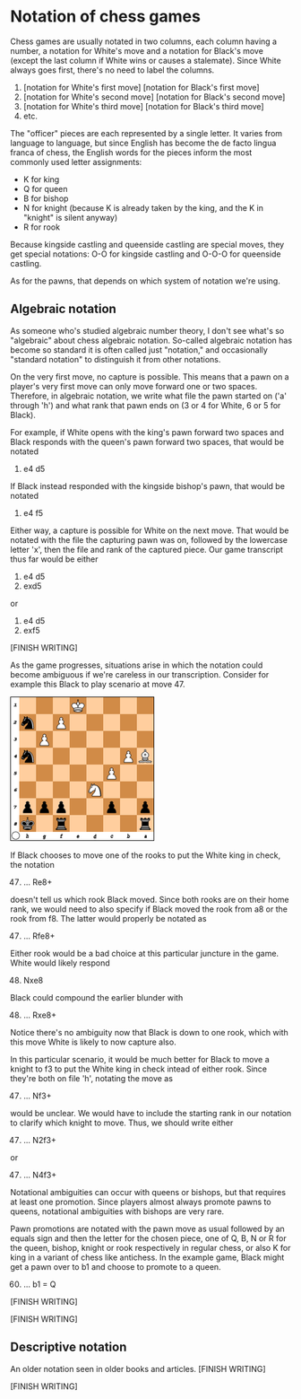 # Notation of chess games

Chess games are usually notated in two columns, each column having a number, a 
notation for White's move and a notation for Black's move (except the last 
column if White wins or causes a stalemate). Since White always goes first, 
there's no need to label the columns.

1. [notation for White's first move] [notation for Black's first move]
2. [notation for White's second move] [notation for Black's second move]
3. [notation for White's third move] [notation for Black's third move]
4. etc.

The "officer" pieces are each represented by a single letter. It varies from 
language to language, but since English has become the de facto lingua franca of 
chess, the English words for the pieces inform the most commonly used letter 
assignments:

 * K for king
 * Q for queen
 * B for bishop
 * N for knight (because K is already taken by the king, and the K in "knight" 
 is silent anyway)
 * R for rook

Because kingside castling and queenside castling are special moves, they get 
special notations: O-O for kingside castling and O-O-O for queenside castling.

As for the pawns, that depends on which system of notation we're using.

## Algebraic notation

As someone who's studied algebraic number theory, I don't see what's so 
"algebraic" about chess algebraic notation. So-called algebraic notation has 
become so standard it is often called just "notation," and occasionally 
"standard notation" to distinguish it from other notations.

On the very first move, no capture is possible. This means that a pawn on a 
player's very first move can only move forward one or two spaces. Therefore, in 
algebraic notation, we write what file the pawn started on ('a' through 'h') and 
what rank that pawn ends on (3 or 4 for White, 6 or 5 for Black).

For example, if White opens with the king's pawn forward two spaces and Black 
responds with the queen's pawn forward two spaces, that would be notated

1. e4 d5

If Black instead responded with the kingside bishop's pawn, that would be 
notated

1. e4 f5

Either way, a capture is possible for White on the next move. That would be 
notated with the file the capturing pawn was on, followed by the lowercase 
letter 'x', then the file and rank of the captured piece. Our game transcript 
thus far would be either

1. e4 d5
2. exd5

or 

1. e4 d5
2. exf5

[FINISH WRITING]

As the game progresses, situations arise in which the notation could become 
ambiguous if we're careless in our transcription. Consider for example this 
Black to play scenario at move 47.

![Ambiguities](../diagrams/endgames/PotentialNotationAmbiguities.png)

If Black chooses to move one of the rooks to put the White king in check, the 
notation 

47. ... Re8+

doesn't tell us which rook Black moved. Since both rooks are on their home rank, 
we would need to also specify if Black moved the rook from a8 or the rook from 
f8. The latter would properly be notated as 

47. ... Rfe8+

Either rook would be a bad choice at this particular juncture in the game. White 
would likely respond

48. Nxe8

Black could compound the earlier blunder with 

48. ... Rxe8+

Notice there's no ambiguity now that Black is down to one rook, which with this 
move White is likely to now capture also.

In this particular scenario, it would be much better for Black to move a knight 
to f3 to put the White king in check intead of either rook. Since they're both 
on file 'h', notating the move as 

47. ... Nf3+

would be unclear. We would have to include the starting rank in our notation to 
clarify which knight to move. Thus, we should write either 

47. ... N2f3+

or

47. ... N4f3+

Notational ambiguities can occur with queens or bishops, but that requires at 
least one promotion. Since players almost always promote pawns to queens, 
notational ambiguities with bishops are very rare.

Pawn promotions are notated with the pawn move as usual followed by an equals 
sign and then the letter for the chosen piece, one of Q, B, N or R for the 
queen, bishop, knight or rook respectively in regular chess, or also K for king 
in a variant of chess like antichess. In the example game, Black might get a 
pawn over to b1 and choose to promote to a queen.

60. ... b1 = Q

[FINISH WRITING]

[FINISH WRITING]

## Descriptive notation

An older notation seen in older books and articles. [FINISH WRITING]

[FINISH WRITING]
